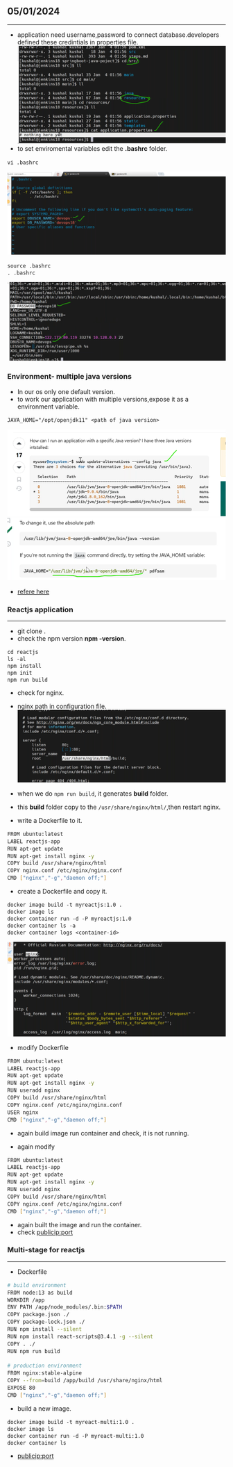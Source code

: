 ## 05/01/2024
-------------------------
* application need username,password to connect database.developers defined these credintials in properties file.
![preview](./images/docker39.png)
* to set enviromental variables edit the __.bashrc__ folder.

``
vi .bashrc
``
  
![preview](./images/docker40.png)

``````
source .bashrc
. .bashrc
``````
![preview](./images/docker41.png)

### Environment- multiple java versions

* In our os only one default version.
* to work our application with multiple versions,expose it as a environment variable.
``````
JAVA_HOME="/opt/openjdk11" <path of java version>
``````
![preview](./images/docker42.png)
![preview](./images/docker43.png)
* [refere here](https://stackoverflow.com/questions/50463766/how-to-run-an-application-on-a-specific-java-version)


### Reactjs application
------------------------
* git clone <paste the url>.
* check the npm version __npm -version__.
``````
cd reactjs
ls -al
npm install
npm init
npm run build 
``````
* check for nginx.
* nginx path in configuration file.
![preview](./images/docker44.png)
* when we do `npm run build`, it generates __build__ folder.
* this __build__ folder copy to the `/usr/share/nginx/html/`,then restart nginx. 

* write a Dockerfile to it.
``````bash
FROM ubuntu:latest
LABEL reactjs-app
RUN apt-get update
RUN apt-get install nginx -y
COPY build /usr/share/nginx/html
COPY nginx.conf /etc/nginx/nginx.conf
CMD ["nginx","-g","daemon off;"]
``````
* create a Dockerfile and copy it.
``````
docker image build -t myreactjs:1.0 .
docker image ls
docker container run -d -P myreactjs:1.0
docker container ls -a
docker container logs <container-id>
``````
![preview](./images/docker45.png)
* modify Dockerfile
``````bash
FROM ubuntu:latest
LABEL reactjs-app
RUN apt-get update
RUN apt-get install nginx -y
RUN useradd nginx
COPY build /usr/share/nginx/html
COPY nginx.conf /etc/nginx/nginx.conf
USER nginx
CMD ["nginx","-g","daemon off;"]
``````
* again build image run container and check, it is not running.

* again modify
``````bash
FROM ubuntu:latest
LABEL reactjs-app
RUN apt-get update
RUN apt-get install nginx -y
RUN useradd nginx
COPY build /usr/share/nginx/html
COPY nginx.conf /etc/nginx/nginx.conf
CMD ["nginx","-g","daemon off;"]
``````
* again built the image and run the container.
* check <publicip:port>

### Multi-stage for reactjs
----------------------------
* Dockerfile
``````bash
# build environment
FROM node:13 as build
WORKDIR /app
ENV PATH /app/node_modules/.bin:$PATH
COPY package.json ./
COPY package-lock.json ./
RUN npm install --silent
RUN npm install react-scripts@3.4.1 -g --silent
COPY . ./
RUN npm run build 

# production environment
FROM nginx:stable-alpine
COPY --from=build /app/build /usr/share/nginx/html
EXPOSE 80
CMD ["nginx","-g","daemon off;"]
``````
* build a new image.
``````
docker image build -t myreact-multi:1.0 .
docker image ls
docker container run -d -P myreact-multi:1.0
docker container ls
``````
* <publicip:port>


